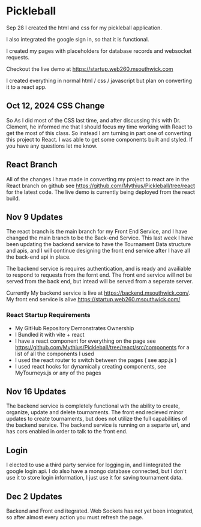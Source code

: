 # Pickleball
 
 Sep 28
 I created the html and css for my pickleball application.

I also integrated the google sign in, so that it is functional. 

I created my pages with placeholders for database records and websocket requests. 

Checkout the live demo at
https://startup.web260.msouthwick.com

I created everything in normal html / css / javascript but plan on converting it to a react app.

## Oct 12, 2024 CSS Change
So As I did most of the CSS last time, and after discussing this with Dr. Clement, he informed me that I should focus my time working with React to get the most of this class. So instead I am turning in part one of converting this project to React. I was able to get some components built and styled. If you have any questions let me know.

## React Branch
All of the changes I have made in converting my project to react are in the React branch on github see https://github.com/Mythius/Pickleball/tree/react for the latest code.
The live demo is currently being deployed from the react build. 

## Nov 9 Updates
The react branch is the main branch for my Front End Service, and I have changed the main branch to be the Back-end Service. This last week I have been updating the backend service to have the Tournament Data structure and apis, and I will continue designing the front end service after I have all the back-end api in place. 

The backend service is requires authentication, and is ready and availiable to respond to requests from the fornt end. The front end service will not be served from the back end, but intead will be served from a seperate server. 

Currently My backend service is live at https://backend.msouthwick.com/. 
My front end service is alive https://startup.web260.msouthwick.com/

### React Startup Requirements
- My GitHub Repository Demonstrates Ownership
- I Bundled it with vite + react
- I have a react component for everything on the page see https://github.com/Mythius/Pickleball/tree/react/src/components for a list of all the components I used
- I used the react router to switch between the pages ( see app.js )
- I used react hooks for dynamically creating components, see MyTourneys.js or any of the pages


## Nov 16 Updates
The backend service is completely functional wth the ability to create, organize, update and delete tournaments.
The front end recieved minor updates to create tournaments, but does not utilize the full capabilities of the backend service.
The backend service is running on a separte url, and has cors enabled in order to talk to the front end. 

## Login
I elected to use a third party service for logging in, and I integrated the google login api. I do also have a mongo database connected, but I don't use it to store login information, I just use it for saving tournament data. 

## Dec 2 Updates
Backend and Front end itegrated. Web Sockets has not yet been integrated, so after almost every action you must refresh the page. 